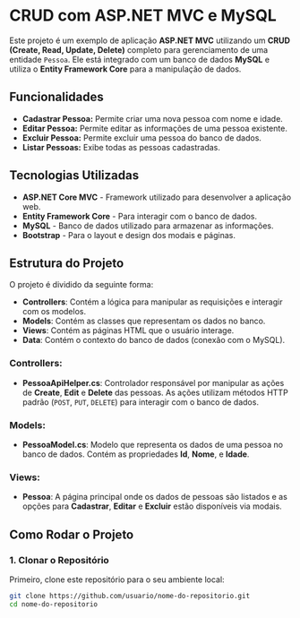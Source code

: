 # CRUD com ASP.NET MVC e MySQL

Este projeto é um exemplo de aplicação **ASP.NET MVC** utilizando um **CRUD (Create, Read, Update, Delete)** completo para gerenciamento de uma entidade `Pessoa`. Ele está integrado com um banco de dados **MySQL** e utiliza o **Entity Framework Core** para a manipulação de dados.

## Funcionalidades

- **Cadastrar Pessoa:** Permite criar uma nova pessoa com nome e idade.
- **Editar Pessoa:** Permite editar as informações de uma pessoa existente.
- **Excluir Pessoa:** Permite excluir uma pessoa do banco de dados.
- **Listar Pessoas:** Exibe todas as pessoas cadastradas.

## Tecnologias Utilizadas

- **ASP.NET Core MVC** - Framework utilizado para desenvolver a aplicação web.
- **Entity Framework Core** - Para interagir com o banco de dados.
- **MySQL** - Banco de dados utilizado para armazenar as informações.
- **Bootstrap** - Para o layout e design dos modais e páginas.

## Estrutura do Projeto

O projeto é dividido da seguinte forma:

- **Controllers**: Contém a lógica para manipular as requisições e interagir com os modelos.
- **Models**: Contém as classes que representam os dados no banco.
- **Views**: Contém as páginas HTML que o usuário interage.
- **Data**: Contém o contexto do banco de dados (conexão com o MySQL).

### **Controllers:**

- **PessoaApiHelper.cs**: Controlador responsável por manipular as ações de **Create**, **Edit** e **Delete** das pessoas. As ações utilizam métodos HTTP padrão (`POST`, `PUT`, `DELETE`) para interagir com o banco de dados.

### **Models:**

- **PessoaModel.cs**: Modelo que representa os dados de uma pessoa no banco de dados. Contém as propriedades **Id**, **Nome**, e **Idade**.

### **Views:**

- **Pessoa**: A página principal onde os dados de pessoas são listados e as opções para **Cadastrar**, **Editar** e **Excluir** estão disponíveis via modais.

## Como Rodar o Projeto

### 1. Clonar o Repositório

Primeiro, clone este repositório para o seu ambiente local:

```bash
git clone https://github.com/usuario/nome-do-repositorio.git
cd nome-do-repositorio
